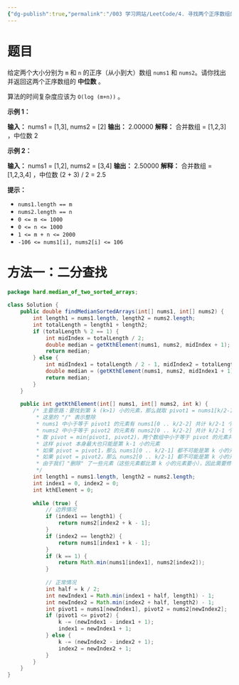 ```yaml
---
{"dg-publish":true,"permalink":"/003 学习网站/LeetCode/4. 寻找两个正序数组的中位数/","created":"2024-04-10T15:43:29.626+08:00","updated":"2024-06-01T10:48:34.295+08:00"}
---
```


# 题目

给定两个大小分别为 `m` 和 `n` 的正序（从小到大）数组 `nums1` 和 `nums2`。请你找出并返回这两个正序数组的 **中位数** 。

算法的时间复杂度应该为 `O(log (m+n))` 。

**示例 1：**

**输入：** nums1 = [1,3], nums2 = [2]
**输出：** 2.00000
**解释：** 合并数组 = [1,2,3] ，中位数 2

**示例 2：**

**输入：** nums1 = [1,2], nums2 = [3,4]
**输出：** 2.50000
**解释：** 合并数组 = [1,2,3,4] ，中位数 (2 + 3) / 2 = 2.5

**提示：**

- `nums1.length == m`
- `nums2.length == n`
- `0 <= m <= 1000`
- `0 <= n <= 1000`
- `1 <= m + n <= 2000`
- `-106 <= nums1[i], nums2[i] <= 106`
# 方法一：二分查找

```java
package hard.median_of_two_sorted_arrays;  
  
class Solution {  
    public double findMedianSortedArrays(int[] nums1, int[] nums2) {  
        int length1 = nums1.length, length2 = nums2.length;  
        int totalLength = length1 + length2;  
        if (totalLength % 2 == 1) {  
            int midIndex = totalLength / 2;  
            double median = getKthElement(nums1, nums2, midIndex + 1);  
            return median;  
        } else {  
            int midIndex1 = totalLength / 2 - 1, midIndex2 = totalLength / 2;  
            double median = (getKthElement(nums1, nums2, midIndex1 + 1) + getKthElement(nums1, nums2, midIndex2 + 1)) / 2.0;  
            return median;  
        }  
    }  
  
    public int getKthElement(int[] nums1, int[] nums2, int k) {  
        /* 主要思路：要找到第 k (k>1) 小的元素，那么就取 pivot1 = nums1[k/2-1] 和 pivot2 = nums2[k/2-1] 进行比较  
         * 这里的 "/" 表示整除  
         * nums1 中小于等于 pivot1 的元素有 nums1[0 .. k/2-2] 共计 k/2-1 个  
         * nums2 中小于等于 pivot2 的元素有 nums2[0 .. k/2-2] 共计 k/2-1 个  
         * 取 pivot = min(pivot1, pivot2)，两个数组中小于等于 pivot 的元素共计不会超过 (k/2-1) + (k/2-1) <= k-2 个  
         * 这样 pivot 本身最大也只能是第 k-1 小的元素  
         * 如果 pivot = pivot1，那么 nums1[0 .. k/2-1] 都不可能是第 k 小的元素。把这些元素全部 "删除"，剩下的作为新的 nums1 数组  
         * 如果 pivot = pivot2，那么 nums2[0 .. k/2-1] 都不可能是第 k 小的元素。把这些元素全部 "删除"，剩下的作为新的 nums2 数组  
         * 由于我们 "删除" 了一些元素（这些元素都比第 k 小的元素要小），因此需要修改 k 的值，减去删除的数的个数  
         */  
        int length1 = nums1.length, length2 = nums2.length;  
        int index1 = 0, index2 = 0;  
        int kthElement = 0;  
  
        while (true) {  
            // 边界情况  
            if (index1 == length1) {  
                return nums2[index2 + k - 1];  
            }  
            if (index2 == length2) {  
                return nums1[index1 + k - 1];  
            }  
            if (k == 1) {  
                return Math.min(nums1[index1], nums2[index2]);  
            }  
  
            // 正常情况  
            int half = k / 2;  
            int newIndex1 = Math.min(index1 + half, length1) - 1;  
            int newIndex2 = Math.min(index2 + half, length2) - 1;  
            int pivot1 = nums1[newIndex1], pivot2 = nums2[newIndex2];  
            if (pivot1 <= pivot2) {  
                k -= (newIndex1 - index1 + 1);  
                index1 = newIndex1 + 1;  
            } else {  
                k -= (newIndex2 - index2 + 1);  
                index2 = newIndex2 + 1;  
            }  
        }  
    }  
}
```